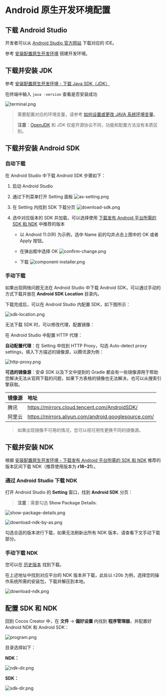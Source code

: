 # Android 原生开发环境配置

## 下载 Android Studio

开发者可以从 [Android Studio 官方网站](https://developer.android.com/studio) 下载对应的 IDE。

参考 [安装配置原生开发环境](../setup-native-development.md##android-%E5%B9%B3%E5%8F%B0%E7%9B%B8%E5%85%B3%E4%BE%9D%E8%B5%96) 搭建开发环境。

## 下载并安装 JDK

参考 [安装配置原生开发环境 - 下载 Java SDK（JDK）](../setup-native-development.md#%E4%B8%8B%E8%BD%BD-java-sdk%EF%BC%88jdk%EF%BC%89)

在终端中输入 `java -version` 查看是否安装成功

![terminal.png](images/terminal.png)

> 需要配置对应的环境变量，请参考 [如何设置或更改 JAVA 系统环境变量](https://www.java.com/zh_CN/download/help/path.xml)。 <br>
>
> **注意**：[OpenJDK](https://openjdk.org/) 和 JDK 仅是开源协议不同，功能和配置方法没有本质区别。

## 下载并安装 Android SDK

### 自动下载

在 Android Studio 中下载 Android SDK 步骤如下：

1. 启动 Android Studio

2. 通过下列菜单打开 Setting 面板
    ![as-setting.png](images/as-setting.png)

3. 在 Setting 内找到 SDK 下载分页
    ![download-sdk.png](images/download-sdk.png)

4. 选中对应版本的 SDK 并加载，可以选择使用 [下载发布 Android 平台所需的 SDK 和 NDK](../setup-native-development.md#%E4%B8%8B%E8%BD%BD%E5%8F%91%E5%B8%83-android-%E5%B9%B3%E5%8F%B0%E6%89%80%E9%9C%80%E7%9A%84-sdk-%E5%92%8C-ndk) 中推荐的版本

    - 以 Android 11.0(R) 为示例，选中 Name 前的勾并点击上图中的 OK 或者 Apply 按钮。

    - 在弹出框中选择 OK
        ![confirm-change.png](images/confirm-change.png)

    - 下载
        ![component-installer.png](images/component-installer.png)

### 手动下载

如果出现网络问题无法在 Android Studio 中下载 Android SDK，可以通过手动的方式下载并放在 **Android SDK Location** 目录内。

下载完成后，可以在 Android Studio 内配置 SDK，如下图所示：

![sdk-location.png](images/sdk-location.png)

无法下载 SDK 时，可以修改代理，配置镜像：

在 Android Studio 中配置 HTTP 代理：

**自动配置代理**：在 Setting 中找到 HTTP Proxy，勾选 Auto-detect proxy settings，填入下方描述的镜像源，以腾讯源为例：

![http-proxy.png](images/http-proxy.png)

**可选的镜像源**：安卓 SDK 以及下文中提到的 Gradle 都会有一些镜像源用于帮助您解决无法从官网下载的问题，如果下方表格的镜像也无法解决，也可以从搜索引擎获取。

| 镜像源 | 地址 |
| :--- | :--- |
| 腾讯 | <https://mirrors.cloud.tencent.com/AndroidSDK/> |
| 阿里云 | <https://mirrors.aliyun.com/android.googlesource.com/> |

> 如果出现镜像不可用的情况，您可以视可用性更换不同的镜像源。

## 下载并安装 NDK

根据 [安装配置原生开发环境 - 下载发布 Android 平台所需的 SDK 和 NDK](../setup-native-development.md) 推荐的版本区间下载 NDK（推荐使用版本为 **r18~21**）。

### 通过 Android Studio 下载 NDK

打开 Android Studio 的 **Setting** 窗口，找到 **Android SDK** 分页：

> **注意**：需要勾选 **Show Package Details**: <br>

![show-package-details.png](images/show-package-details.png)

![download-ndk-by-as.png](images/download-ndk-by-as.png)

勾选合适的版本进行下载，如果无法刷新出所有 NDK 版本，请查看下文手动下载部分。

### 手动下载 NDK

您可以在 [历史版本](https://github.com/android/ndk/wiki/Unsupported-Downloads#r20b) 找到下载。

在上述地址中找到对应平台的 NDK 版本并下载，此处以 r20b 为例，选择您的操作系统所需的安装包，下载并解压到本地。

![download-ndk.png](images/download-ndk.png)

## 配置 SDK 和 NDK

回到 Cocos Creator 中，在 **文件** -> **偏好设置** 内找到 **程序管理器**，并配置好 Android NDK 和 Android SDK：

![program.png](images/program.png)

目录选择如下：

**NDK：**

![ndk-dir.png](images/ndk-dir.png)

**SDK：**

![sdk-dir.png](images/sdk-dir.png)
